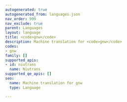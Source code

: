 ```yaml
---
autogenerated: true
autogenerated_from: languages.json
nav_order: 999
nav_exclude: true
parent: Languages
layout: language
title: <code>gnw</code>
description: Machine translation for <code>gnw</code>
codes:
- gnw
family: []
supported_apis:
- id: niutrans
  name: Niutrans
supported_qe_apis: []
seo:
  name: Machine translation for gnw
  type: Language

---
```


